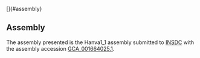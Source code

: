 []{#assembly}

Assembly
--------

The assembly presented is the Hanva1\_1 assembly submitted to
[INSDC](http://www.insdc.org) with the assembly accession
[GCA\_001664025.1](http://www.ebi.ac.uk/ena/data/view/GCA_001664025.1).
